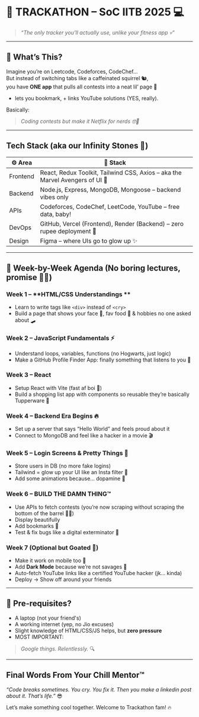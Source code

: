 # 🤖 TRACKATHON – SoC IITB 2025 💻 
> _“The only tracker you’ll actually use, unlike your fitness app 💀”_

---

## 🧐 What’s This?

Imagine you’re on Leetcode, Codeforces, CodeChef...  
But instead of switching tabs like a caffeinated squirrel 🐿️,  
you have **ONE app** that pulls all contests into a neat lil’ page 📅 
+ lets you bookmark, + links YouTube solutions (YES, really).  

Basically:
> _Coding contests but make it Netflix for nerds 🤓🍿_

---

##  Tech Stack (aka our Infinity Stones 💎)

| ⚙️ Area | 💼 Stack |
|--------|----------|
|  Frontend | React, Redux Toolkit, Tailwind CSS, Axios – aka the Marvel Avengers of UI 💅 |
|  Backend | Node.js, Express, MongoDB, Mongoose – backend vibes only |
|  APIs | Codeforces, CodeChef, LeetCode, YouTube – free data, baby! |
|  DevOps | GitHub, Vercel (Frontend), Render (Backend) – zero rupee deployment 💸 |
|  Design | Figma – where UIs go to glow up ✨ |

---

## 📅 Week-by-Week Agenda (No boring lectures, promise 🙅‍♂️)

### Week 1 – **HTML/CSS Understandings **
- Learn to write tags like `<div>` instead of `<cry>`
- Build a page that shows your face 😬, fav food 🍕 & hobbies no one asked about 🛹

### Week 2 – **JavaScript Fundamentals ⚡**
- Understand loops, variables, functions (no Hogwarts, just logic)
- Make a GitHub Profile Finder App: finally something that listens to you 😤

### Week 3 – **React**
- Setup React with Vite (fast af boi 🚀)
- Build a shopping list app with components so reusable they’re basically Tupperware 🥡

### Week 4 – **Backend Era Begins 🔥**
- Set up a server that says “Hello World” and feels proud about it 
- Connect to MongoDB and feel like a hacker in a movie 🎬

### Week 5 – **Login Screens & Pretty Things 🎀**
- Store users in DB (no more fake logins)
- Tailwind = glow up your UI like an Insta filter 💅
- Add some animations because... dopamine 🐒

### Week 6 – **BUILD THE DAMN THING™️**
- Use APIs to fetch contests (you’re now scraping without scraping the bottom of the barrel 😮‍💨)
- Display beautifully
- Add bookmarks 💖
- Test & fix bugs like a digital exterminator 🐛

### Week 7 (Optional but Goated 🐐)
- Make it work on mobile too 📱
- Add **Dark Mode** because we’re not savages 👀
- Auto-fetch YouTube links like a certified YouTube hacker (jk... kinda)
- Deploy → Show off around your friends 

---

## 🧾 Pre-requisites?

- A laptop (not your friend's)
- A working internet (yep, no Jio excuses)
- Slight knowledge of HTML/CSS/JS helps, but **zero pressure**
- MOST IMPORTANT:  
> _Google things. Relentlessly._ 🔍

---

## Final Words From Your Chill Mentor™

_“Code breaks sometimes. You cry. You fix it. Then you make a linkedin post about it. That’s life.”_ 😎  

Let’s make something cool together. Welcome to Trackathon fam! 🔥
